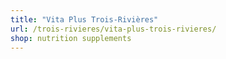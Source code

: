 ```yaml
---
title: "Vita Plus Trois-Rivières"
url: /trois-rivieres/vita-plus-trois-rivieres/
shop: nutrition supplements
---
```

